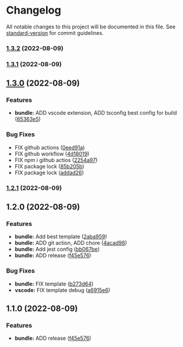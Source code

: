 # Changelog

All notable changes to this project will be documented in this file. See [standard-version](https://github.com/conventional-changelog/standard-version) for commit guidelines.

### [1.3.2](https://github.com///compare/v1.3.1...v1.3.2) (2022-08-09)

### [1.3.1](https://github.com///compare/v1.3.0...v1.3.1) (2022-08-09)

## [1.3.0](https://github.com///compare/v1.2.1...v1.3.0) (2022-08-09)


### Features

* **bundle:** ADD vscode extension, ADD tsconfig best config for build ([65363e5](https://github.com///commit/65363e5573876010e865ff08a80d88b4acb150b4))


### Bug Fixes

* FIX github actions ([0eed91a](https://github.com///commit/0eed91a346be5543b42be9ef3cd5f8935f85b864))
* FIX github workflow ([4d18019](https://github.com///commit/4d180197cbb4b8cffe456ce798e5559bfa323351))
* FIX npm i github actios ([2254a97](https://github.com///commit/2254a97cb94d4d8dbcee2efd543b70a836d83fdf))
* FIX package lock ([85b205b](https://github.com///commit/85b205b59a004b6443935c9c1333488f8f3252d9))
* FIX package lock ([addad26](https://github.com///commit/addad26cb5df94870e7d4cb54e513404b110e89d))

### [1.2.1](https://github.com///compare/v1.2.0...v1.2.1) (2022-08-09)

## 1.2.0 (2022-08-09)


### Features

* **bundle:** Add best template ([2aba959](https://github.com///commit/2aba959f255f7417c3343906c23a1c42a25dae7d))
* **bundle:** ADD git action, ADD chore ([4acad98](https://github.com///commit/4acad9814a99eb95e81772c32e6f87ea96e3468f))
* **bundle:** Add jest config ([bb067be](https://github.com///commit/bb067bede660b55ca03795fb415032cfc7c79d54))
* **bundle:** ADD release ([f45e576](https://github.com///commit/f45e5761c4e5ffe0181b58da5915c06cd082cd90))


### Bug Fixes

* **bundle:** FIX template ([b273d64](https://github.com///commit/b273d64a48b14f44c732376f93fdb219b82094ba))
* **vscode:** FIX template debug ([a6915e6](https://github.com///commit/a6915e6765a2e9c2e54451f84306e7c0c9772565))

## 1.1.0 (2022-08-09)


### Features

* **bundle:** ADD release ([f45e576](https://github.com///commit/f45e5761c4e5ffe0181b58da5915c06cd082cd90))
